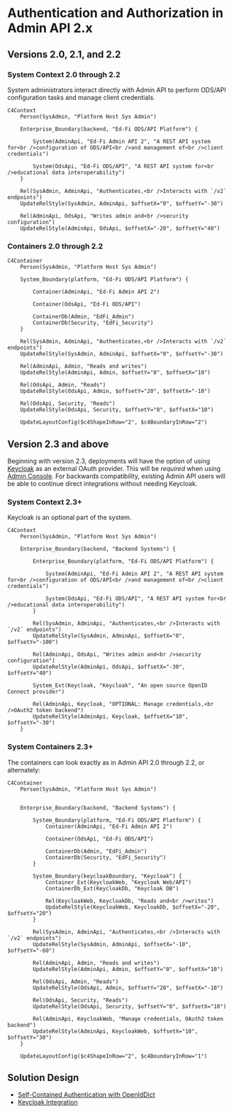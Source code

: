 # Authentication and Authorization in Admin API 2.x

## Versions 2.0, 2.1, and 2.2

### System Context 2.0 through 2.2

System administrators interact directly with Admin API to perform ODS/API
configuration tasks and manage client credentials.

```mermaid
C4Context
    Person(SysAdmin, "Platform Host Sys Admin")
    
    Enterprise_Boundary(backend, "Ed-Fi ODS/API Platform") {

        System(AdminApi, "Ed-Fi Admin API 2", "A REST API system for<br />configuration of ODS/API<br />and management of<br />client credentials")

        System(OdsApi, "Ed-Fi ODS/API", "A REST API system for<br />educational data interoperability")
    }
    
    Rel(SysAdmin, AdminApi, "Authenticates,<br />Interacts with `/v2` endpoints")
    UpdateRelStyle(SysAdmin, AdminApi, $offsetX="0", $offsetY="-30")

    Rel(AdminApi, OdsApi, "Writes admin and<br />security configuration")
    UpdateRelStyle(AdminApi, OdsApi, $offsetX="-20", $offsetY="40")
```

### Containers 2.0 through 2.2

```mermaid
C4Container
    Person(SysAdmin, "Platform Host Sys Admin")

    System_Boundary(platform, "Ed-Fi ODS/API Platform") {

        Container(AdminApi, "Ed-Fi Admin API 2")

        Container(OdsApi, "Ed-Fi ODS/API")
        
        ContainerDb(Admin, "EdFi_Admin")
        ContainerDb(Security, "EdFi_Security")
    }
    
    Rel(SysAdmin, AdminApi, "Authenticates,<br />Interacts with `/v2` endpoints")
    UpdateRelStyle(SysAdmin, AdminApi, $offsetX="0", $offsetY="-30")
    
    Rel(AdminApi, Admin, "Reads and writes")
    UpdateRelStyle(AdminApi, Admin, $offsetY="0", $offsetX="10")

    Rel(OdsApi, Admin, "Reads")
    UpdateRelStyle(OdsApi, Admin, $offsetY="20", $offsetX="-10")

    Rel(OdsApi, Security, "Reads")
    UpdateRelStyle(OdsApi, Security, $offsetY="0", $offsetX="10")

    UpdateLayoutConfig($c4ShapeInRow="2", $c4BoundaryInRow="2")
```

## Version 2.3 and above

Beginning with version 2.3, deployments will have the option of using
[Keycloak](https://www.keycloak.org/) as an external OAuth provider. This will
be _required_ when using [Admin Console](../adminconsole/readme.md). For
backwards compatibility, existing Admin API users will be able to continue
direct integrations without needing Keycloak.

### System Context 2.3+

Keycloak is an optional part of the system.

```mermaid
C4Context
    Person(SysAdmin, "Platform Host Sys Admin")
    
    Enterprise_Boundary(backend, "Backend Systems") {

        Enterprise_Boundary(platform, "Ed-Fi ODS/API Platform") {

            System(AdminApi, "Ed-Fi Admin API 2", "A REST API system for<br />configuration of ODS/API<br />and management of<br />client credentials")

            System(OdsApi, "Ed-Fi ODS/API", "A REST API system for<br />educational data interoperability")
        }
        
        Rel(SysAdmin, AdminApi, "Authenticates,<br />Interacts with `/v2` endpoints")
        UpdateRelStyle(SysAdmin, AdminApi, $offsetX="0", $offsetY="-100")

        Rel(AdminApi, OdsApi, "Writes admin and<br />security configuration")
        UpdateRelStyle(AdminApi, OdsApi, $offsetX="-30", $offsetY="40")

        System_Ext(Keycloak, "Keycloak", "An open source OpenID Connect provider")

        Rel(AdminApi, Keycloak, "OPTIONAL: Manage credentials,<br />OAuth2 token backend")
        UpdateRelStyle(AdminApi, Keycloak, $offsetX="10", $offsetY="-30")
    }
```

### System Containers 2.3+

The containers can look exactly as in Admin API 2.0 through 2.2, or alternately:

```mermaid
C4Container
    Person(SysAdmin, "Platform Host Sys Admin")


    Enterprise_Boundary(backend, "Backend Systems") {

        System_Boundary(platform, "Ed-Fi ODS/API Platform") {
            Container(AdminApi, "Ed-Fi Admin API 2")

            Container(OdsApi, "Ed-Fi ODS/API")
            
            ContainerDb(Admin, "EdFi_Admin")
            ContainerDb(Security, "EdFi_Security")
        }

        System_Boundary(keycloakBoundary, "Keycloak") {
            Container_Ext(KeycloakWeb, "Keycloak Web/API")
            ContainerDb_Ext(KeycloakDb, "Keycloak DB")

            Rel(KeycloakWeb, KeycloakDb, "Reads and<br />writes")
            UpdateRelStyle(KeycloakWeb, KeycloakDb, $offsetX="-20", $offsetY="20")
        }
        
        Rel(SysAdmin, AdminApi, "Authenticates,<br />Interacts with `/v2` endpoints")
        UpdateRelStyle(SysAdmin, AdminApi, $offsetX="-10", $offsetY="-60")
        
        Rel(AdminApi, Admin, "Reads and writes")
        UpdateRelStyle(AdminApi, Admin, $offsetY="0", $offsetX="10")

        Rel(OdsApi, Admin, "Reads")
        UpdateRelStyle(OdsApi, Admin, $offsetY="20", $offsetX="-10")

        Rel(OdsApi, Security, "Reads")
        UpdateRelStyle(OdsApi, Security, $offsetY="0", $offsetX="10")

        Rel(AdminApi, KeycloakWeb, "Manage credentials, OAuth2 token backend")
        UpdateRelStyle(AdminApi, KeycloakWeb, $offsetX="10", $offsetY="30")
    }

    UpdateLayoutConfig($c4ShapeInRow="2", $c4BoundaryInRow="1")
```

## Solution Design

* [Self-Contained Authentication with OpenIdDict](./SELF-CONTAINED.md)
* [Keycloak Integration](./KEYCLOAK.md)
